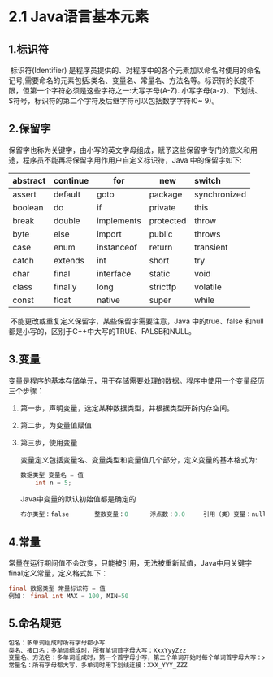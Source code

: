 

# 2.1 Java语言基本元素

## 1.标识符

​	标识符(Identifier) 是程序员提供的、对程序中的各个元素加以命名时使用的命名记号,需要命名的元素包括:类名、变量名、常量名、方法名等。标识符的长度不限，但第一个字符必须是这些字符之一:大写字母(A-Z). 小写字母(a-z)、下划线、$符号，标识符的第二个字符及后继字符可以包括数字字符(0~ 9)。

## 2.保留字

​	保留字也称为关键字，由小写的英文字母组成，赋予这些保留字专门的意义和用途，程序员不能再将保留字用作用户自定义标识符，Java 中的保留字如下:

| abstract | continue | for        | new       | switch       |
| :------- | -------- | ---------- | --------- | :----------- |
| assert   | default  | goto       | package   | synchronized |
| boolean  | do       | if         | private   | this         |
| break    | double   | implements | protected | throw        |
| byte     | else     | import     | public    | throws       |
| case     | enum     | instanceof | return    | transient    |
| catch    | extends  | int        | short     | try          |
| char     | final    | interface  | static    | void         |
| class    | finally  | long       | strictfp  | volatile     |
| const    | float    | native     | super     | while        |

​	不能更改或重复定义保留字，某些保留字需要注意，Java 中的true、false 和null都是小写的，区别于C++中大写的TRUE、FALSE和NULL。

## 3.变量

变量是程序的基本存储单元，用于存储需要处理的数据。程序中使用一个变量经历三个步骤：

1. 第一步，声明变量，选定某种数据类型，并根据类型开辟内存空间。

2. 第二步，为变量值赋值

3. 第三步，使用变量

   变量定义包括变量名、变量类型和变量值几个部分，定义变量的基本格式为:

   ```java
   数据类型 变量名 = 值
       int n = 5;
   ```

   Java中变量的默认初始值都是确定的

   ```java
   布尔类型：false		整数变量：0		浮点数：0.0		引用（类）变量：null
   ```

## 4.常量

常量在运行期间值不会改变，只能被引用，无法被重新赋值，Java中用关键字final定义常量，定义格式如下：

```java
final 数据类型 常量标识符 = 值
例如： final int MAX = 100, MIN=50
```

## 5.命名规范

```java
包名：多单词组成时所有字母都小写
类名、接口名：多单词组成时，所有单词首字母大写：XxxYyyZzz
变量名、方法名：多单词组成时，第一个首字母小写，第二个单词开始时每个单词首字母大写：xxxYyyZzz
常量名：所有字母都大写，多单词时用下划线连接：XXX_YYY_ZZZ
```

